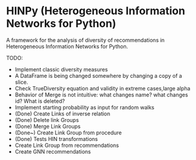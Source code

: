 # HINPy (Heterogeneous Information Networks for Python)

A framework for the analysis of diversity of recommendations in Heterogeneous Information Networks for Python.


TODO:

- Implement classic diversity measures
- A DataFrame is being changed somewhere by changing a copy of a slice.
- Check TrueDiversity equation and validity in extreme cases,large alpha
- Behavior of Merge is not intuitive: what changes name? what changes id? What is deleted?
- Implement starting probability as input for random walks
- (Done) Create Links of inverse relation
- (Done) Delete link Groups
- (Done) Merge Link Groups
- (Done~) Create Link Group from procedure
- (Done) Tests HIN transformations
- Create Link Group from recommendations
- Create GNN recommendations
